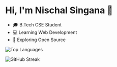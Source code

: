 # Hi, I'm Nischal Singana  👋
- 🎓 B.Tech CSE Student
- 💻 Learning Web Development
- 🚀 Exploring Open Source

![Top Languages](https://github-readme-stats.vercel.app/api/top-langs/?username=yourusername&layout=compact&theme=dark)

![GitHub Streak](https://github-readme-streak-stats.herokuapp.com/?user=yourusername&theme=dark)



